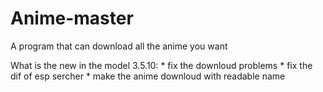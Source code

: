 # Anime-master
A program that can download all the anime you want 

What is the new in the model 3.5.10:
          * fix the downloud problems
          * fix the dif of esp sercher 
          * make the anime downloud with readable name
